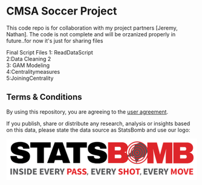 # CMSA Soccer Project
This code repo is for collaboration with my project partners [Jeremy, Nathan]. The code is not complete and will be orzanized properly in future..for now it's just for sharing files

Final Script Files
1: ReadDataScript <br>
2:Data Cleaning 2 <br>
3: GAM Modeling <br>
4:Centralitymeasures <br>
5:JoiningCentrality <br>
## Terms & Conditions

By using this repository, you are agreeing to the [user agreement](LICENSE.pdf).

If you publish, share or distribute any research, analysis or insights based on this data, please state the data source as StatsBomb and use our logo:

![StatsBomb Logo](stats-bomb-logo.png)


